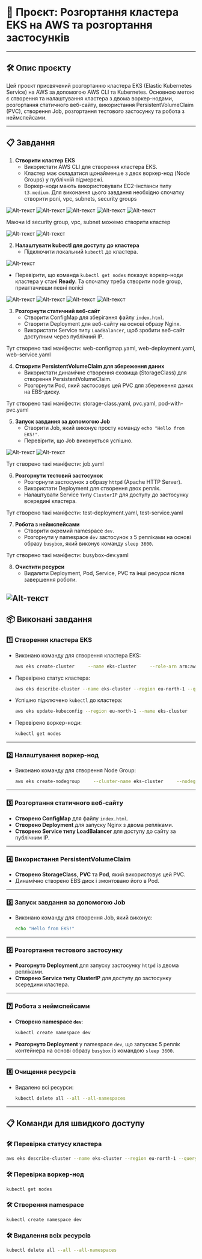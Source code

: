 
# 📘 **Проєкт: Розгортання кластера EKS на AWS та розгортання застосунків**

---

## 🛠️ **Опис проєкту**
Цей проєкт присвячений розгортанню кластера EKS (Elastic Kubernetes Service) на AWS за допомогою AWS CLI та Kubernetes. Основною метою є створення та налаштування кластера з двома воркер-нодами, розгортання статичного веб-сайту, використання PersistentVolumeClaim (PVC), створення Job, розгортання тестового застосунку та робота з неймспейсами.

---

## 📋 **Завдання**
1. **Створити кластер EKS**
   - Використати AWS CLI для створення кластера EKS.
   - Кластер має складатися щонайменше з двох воркер-нод (Node Groups) у публічній підмережі.
   - Воркер-ноди мають використовувати EC2-інстанси типу `t3.medium`.
   Для виконання цього завдання необхідно спочатку створити ролі, vpc, subnets, security groups

![Alt-текст](<1.png>)
![Alt-текст](<2.png>)
![Alt-текст](<3.png>)
![Alt-текст](<4.png>)
![Alt-текст](<5.png>)

Маючи id security group, vpc, subnet можемо створити кластер

![Alt-текст](<6.png>)
![Alt-текст](<8.png>)

2. **Налаштувати kubectl для доступу до кластера**
   - Підключити локальний `kubectl` до кластера.

![Alt-текст](<9.png>)

   - Перевірити, що команда `kubectl get nodes` показує воркер-ноди кластера у стані **Ready**.
Та спочатку треба створити node group, приаттачивши певні полісі

![Alt-текст](<10.png>)
![Alt-текст](<11.png>)
![Alt-текст](<12.png>)
![Alt-текст](<13.png>)

3. **Розгорнути статичний веб-сайт**
   - Створити ConfigMap для зберігання файлу `index.html`.
   - Створити Deployment для веб-сайту на основі образу Nginx.
   - Використати Service типу `LoadBalancer`, щоб зробити веб-сайт доступним через публічний IP.

Тут створено такі маніфести: web-configmap.yaml, web-deployment.yaml, web-service.yaml

4. **Створити PersistentVolumeClaim для збереження даних**
   - Використати динамічне створення сховища (StorageClass) для створення PersistentVolumeClaim.
   - Розгорнути Pod, який застосовує цей PVC для збереження даних на EBS-диску.

Тут створено такі маніфести: storage-class.yaml, pvc.yaml, pod-with-pvc.yaml

5. **Запуск завдання за допомогою Job**
   - Створити Job, який виконує просту команду `echo "Hello from EKS!"`.
   - Перевірити, що Job виконується успішно.

![Alt-текст](<14.png>)
![Alt-текст](<15.png>)


Тут створено такі маніфести: job.yaml

6. **Розгорнути тестовий застосунок**
   - Розгорнути застосунок з образу `httpd` (Apache HTTP Server).
   - Використати Deployment для створення двох реплік.
   - Налаштувати Service типу `ClusterIP` для доступу до застосунку всередині кластера.

Тут створено такі маніфести:  test-deployment.yaml, test-service.yaml

7. **Робота з неймспейсами**
   - Створити окремий namespace `dev`.
   - Розгорнути у namespace `dev` застосунок з 5 репліками на основі образу `busybox`, який виконує команду `sleep 3600`.

Тут створено такі маніфести: busybox-dev.yaml

8. **Очистити ресурси**
   - Видалити Deployment, Pod, Service, PVC та інші ресурси після завершення роботи.

![Alt-текст](<16.png>)
---

## 📦 **Виконані завдання**

### **1️⃣ Створення кластера EKS**
- Виконано команду для створення кластера EKS:
  ```bash
  aws eks create-cluster     --name eks-cluster     --role-arn arn:aws:iam::<account_id>:role/eks-role     --resources-vpc-config subnetIds=<subnet-ids>,securityGroupIds=<security-group-id>     --region eu-north-1
  ```

- Перевірено статус кластера:
  ```bash
  aws eks describe-cluster --name eks-cluster --region eu-north-1 --query cluster.status
  ```

- Успішно підключено `kubectl` до кластера:
  ```bash
  aws eks update-kubeconfig --region eu-north-1 --name eks-cluster
  ```

- Перевірено воркер-ноди:
  ```bash
  kubectl get nodes
  ```

---

### **2️⃣ Налаштування воркер-нод**
- Виконано команду для створення Node Group:
  ```bash
  aws eks create-nodegroup     --cluster-name eks-cluster     --nodegroup-name eks-node-group     --subnets <subnet-ids>     --node-role arn:aws:iam::<account_id>:role/eks-role     --scaling-config minSize=1,maxSize=3,desiredSize=2     --disk-size 20     --instance-types t3.medium     --region eu-north-1
  ```

---

### **3️⃣ Розгортання статичного веб-сайту**
- **Створено ConfigMap** для файлу `index.html`.
- **Створено Deployment** для запуску Nginx з двома репліками.
- **Створено Service типу LoadBalancer** для доступу до сайту за публічним IP.

---

### **4️⃣ Використання PersistentVolumeClaim**
- **Створено StorageClass**, **PVC** та **Pod**, який використовує цей PVC.
- Динамічно створено EBS диск і змонтовано його в Pod.

---

### **5️⃣ Запуск завдання за допомогою Job**
- Виконано команду для створення Job, який виконує:
  ```bash
  echo "Hello from EKS!"
  ```

---

### **6️⃣ Розгортання тестового застосунку**
- **Розгорнуто Deployment** для запуску застосунку `httpd` із двома репліками.
- **Створено Service типу ClusterIP** для доступу до застосунку зсередини кластера.

---

### **7️⃣ Робота з неймспейсами**
- **Створено namespace `dev`**:
  ```bash
  kubectl create namespace dev
  ```

- **Розгорнуто Deployment** у namespace `dev`, що запускає 5 реплік контейнера на основі образу `busybox` із командою `sleep 3600`.

---

### **8️⃣ Очищення ресурсів**
- Видалено всі ресурси:
  ```bash
  kubectl delete all --all --all-namespaces
  ```

---

## 📋 **Команди для швидкого доступу**

### 🛠️ **Перевірка статусу кластера**
```bash
aws eks describe-cluster --name eks-cluster --region eu-north-1 --query cluster.status
```

### 🛠️ **Перевірка воркер-нод**
```bash
kubectl get nodes
```

### 🛠️ **Створення namespace**
```bash
kubectl create namespace dev
```

### 🛠️ **Видалення всіх ресурсів**
```bash
kubectl delete all --all --all-namespaces
```
